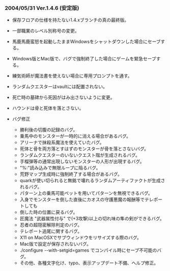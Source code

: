### 2004/05/31 Ver.1.4.6 (安定版)

 - 保存フロアの仕様を持たない1.4.xブランチの真の最終版。

 - 一部職業のレベル別称号の変更。
 - 馬鹿馬鹿蛮怒を起動したままWindowsをシャットダウンした場合にセーブする。
 - Windows版とMac版で、バグで強制終了した場合にゲームを緊急セーブする。
 - 練気術師が魔法書を使えない場合に専用プロンプトを通す。
 - ランダムクエスターはvaultには配置されない。
 - 死亡時の墓碑から死因がはみ出さないように変更。
 - ハウンドは骨と死体を落とさない。
 - バグ修正
     - 勝利後の切腹の記録のバグ。
     - 乗馬中のモンスターが一時的に消える場合があるバグ。
     - アリーナで抹殺系魔法を使えていたバグ。
     - 死体と骨を両方落とすはずのモンスターが骨を落とさないバグ。
     - ランダムクエスターのいないクエスト階が生成されるバグ。
     - 手榴弾等の通常出現しないモンスターの人形が出現するバグ。
     - "%:"読み込みで無限ループに陥るバグ。
     - 荒野マップ生成時に強制終了する場合があるバグ。
     - quarkが使い切られると無銘で壊れるランダムアーティファクトが生成されるバグ。
     - パターン上の乗馬可能ペットを用いてパターンを無視できるバグ。
     - 入身でモンスターを倒した直後にカオスの守護悪魔の報酬等でテレポートしても
     - 倒した時の位置に戻るバグ。
     - 匠魔法 "武器属性付与" で(+3攻撃)以上の切れ味の隼の剣ができるバグ。
     - 忍者の超隠密解除判定のバグ。
     - テレポート追尾に関するバグ。
     - X11 on MacOSXでサブウィンドウをリサイズする際のバグ。
     - Mac版で設定が保存されないバグ。
     - ./configure --with-setgid=games でコンパイル時にセーブ不可能のバグ。
     - その他、各種文字化け、typo、表示アップデート不備、へルプ修正。

